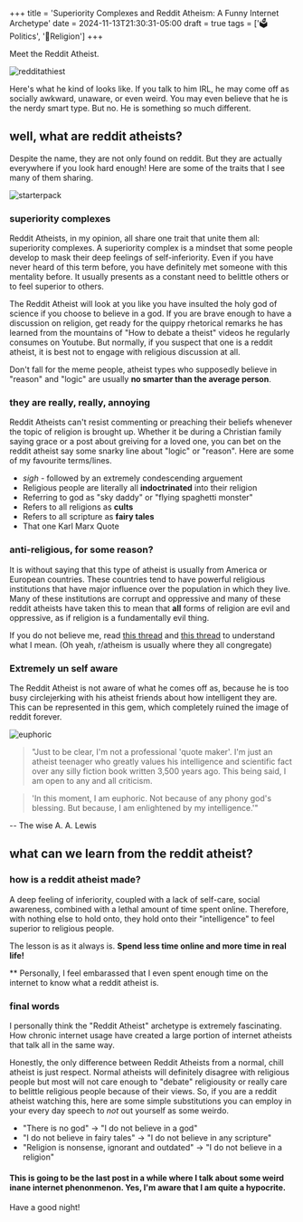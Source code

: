 +++
title = 'Superiority Complexes and Reddit Atheism: A Funny Internet Archetype'
date = 2024-11-13T21:30:31-05:00
draft = true
tags = ['🗳️Politics', '🛐Religion']
+++


Meet the Reddit Atheist.

![redditathiest](/pics/beautifulatheist.jpg)

Here's what he kind of looks like. If you talk to him IRL, he may come off as socially awkward, unaware, or even weird. You may even believe that he is the nerdy smart type. But no. He is something so much different.

## well, what are reddit atheists?

Despite the name, they are not only found on reddit. But they are actually everywhere if you look hard enough! Here are some of the traits that I see many of them sharing.

![starterpack](/pics/starterpack.jpg)

### superiority complexes

Reddit Atheists, in my opinion, all share one trait that unite them all: superiority complexes. A superiority complex is a mindset that some people develop to mask their deep feelings of self-inferiority. Even if you have never heard of this term before, you have definitely met someone with this mentality before. It usually presents as a constant need to belittle others or to feel superior to others.

The Reddit Atheist will look at you like you have insulted the holy god of science if you choose to believe in a god. If you are brave enough to have a discussion on religion, get ready for the quippy rhetorical remarks he has learned from the mountains of "How to debate a theist" videos he regularly consumes on Youtube. But normally, if you suspect that one is a reddit atheist, it is best not to engage with religious discussion at all.

Don't fall for the meme people, atheist types who supposedly believe in "reason" and "logic" are usually **no smarter than the average person**.

### they are really, really, annoying

Reddit Atheists can't resist commenting or preaching their beliefs whenever the topic of religion is brought up. Whether it be during a Christian family saying grace or a post about greiving for a loved one, you can bet on the reddit atheist say some snarky line about "logic" or "reason". Here are some of my favourite terms/lines.

- *sigh* - followed by an extremely condescending arguement
- Religious people are literally all **indoctrinated** into their religion
- Referring to god as "sky daddy" or "flying spaghetti monster"
- Refers to all religions as **cults**
- Refers to all scripture as **fairy tales**
- That one Karl Marx Quote

### anti-religious, for some reason?

It is without saying that this type of atheist is usually from America or European countries. These countries tend to have powerful religious institutions that have major influence over the population in which they live. Many of these institutions are corrupt and oppressive and many of these reddit atheists have taken this to mean that **all** forms of religion are evil and oppressive, as if religion is a fundamentally evil thing.

If you do not believe me, read [this thread](https://www.reddit.com/r/atheism/comments/1gpuibv/religion_needs_to_be_eradicated/) and [this thread](https://www.reddit.com/r/atheism/comments/1gpys74/humanity_would_be_better_off_without_religion/) to understand what I mean. (Oh yeah, r/atheism is usually where they all congregate)

### Extremely un self aware

The Reddit Atheist is not aware of what he comes off as, because he is too busy circlejerking with his atheist friends about how intelligent they are. This can be represented in this gem, which completely ruined the image of reddit forever.

![euphoric](/pics/euphoric.png)

> "Just to be clear, I'm not a professional 'quote maker'. I'm just an atheist teenager who greatly values his intelligence and scientific fact over any silly fiction book written 3,500 years ago. This being said, I am open to any and all criticism.

> 'In this moment, I am euphoric. Not because of any phony god's blessing. But because, I am enlightened by my intelligence.'"

-- The wise A. A. Lewis

## what can we learn from the reddit atheist?

### how is a reddit atheist made?

A deep feeling of inferiority, coupled with a lack of self-care, social awareness, combined with a lethal amount of time spent online. Therefore, with nothing else to hold onto, they hold onto their "intelligence" to feel superior to religious people.

The lesson is as it always is. **Spend less time online and more time in real life!**

** Personally, I feel embarassed that I even spent enough time on the internet to know what a reddit atheist is.

### final words

I personally think the "Reddit Atheist" archetype is extremely fascinating. How chronic internet usage have created a large portion of internet atheists that talk all in the same way.

Honestly, the only difference between Reddit Atheists from a normal, chill atheist is just respect. Normal atheists will definitely disagree with religious people but most will not care enough to "debate" religiousity or really care to belittle religious people because of their views. So, if you are a reddit atheist watching this, here are some simple substitutions you can employ in your every day speech to *not* out yourself as some weirdo.

- "There is no god" → "I do not believe in a god"
- "I do not believe in fairy tales" →  "I do not believe in any scripture"
- "Religion is nonsense, ignorant and outdated" →  "I do not believe in a religion"

#### This is going to be the last post in a while where I talk about some weird inane internet phenonmenon. Yes, I'm aware that I am quite a hypocrite.

Have a good night!
